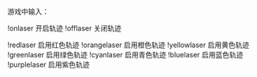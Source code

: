 游戏中输入：

!onlaser 开启轨迹
!offlaser 关闭轨迹

!redlaser 启用红色轨迹
!orangelaser 启用橙色轨迹
!yellowlaser 启用黄色轨迹
!greenlaser 启用绿色轨迹
!cyanlaser 启用青色轨迹
!bluelaser 启用蓝色轨迹
!purplelaser 启用紫色轨迹

